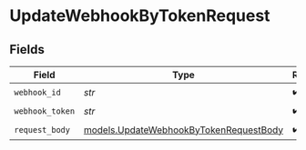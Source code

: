 # UpdateWebhookByTokenRequest


## Fields

| Field                                                                                  | Type                                                                                   | Required                                                                               | Description                                                                            |
| -------------------------------------------------------------------------------------- | -------------------------------------------------------------------------------------- | -------------------------------------------------------------------------------------- | -------------------------------------------------------------------------------------- |
| `webhook_id`                                                                           | *str*                                                                                  | :heavy_check_mark:                                                                     | N/A                                                                                    |
| `webhook_token`                                                                        | *str*                                                                                  | :heavy_check_mark:                                                                     | N/A                                                                                    |
| `request_body`                                                                         | [models.UpdateWebhookByTokenRequestBody](../models/updatewebhookbytokenrequestbody.md) | :heavy_check_mark:                                                                     | N/A                                                                                    |